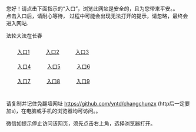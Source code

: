 您好！请点击下面指示的“入口”，浏览此网站是安全的，且为您带来平安。。 <br/>
点击入口后，请耐心等待， 过程中可能会出现无法打开的提示，请忽略，最终会进入网站. </br>

法轮大法在长春<br/>
<div style="padding:10px"><a style="margin:20px" target="_blank" href="https://d1zg2f3ddwh8up.cloudfront.net/2Qpsp?hvgmc" id="ccLink1" rel="nofollow">入口1</a> <a target="_blank" style="margin:20px" href="https://d1hs2nm3yk4g2v.cloudfront.net/2Qpsp?qbcznf" id="ccLink2" rel="nofollow">入口2</a> <a style="margin:20px" target="_blank" href="https://d3sy8n39kfxgfq.cloudfront.net/2Qpsp?wlmag" id="ccLink3" rel="nofollow">入口3</a></div>

<div style="padding:10px" ><a style="margin:20px" target="_blank" href="https://d1zg2f3ddwh8up.cloudfront.net/2Qpsp?hvgmc" id="ccLink4" rel="nofollow">入口4</a> <a style="margin:20px" href="https://d1hs2nm3yk4g2v.cloudfront.net/2Qpsp?qbcznf" target="_blank" id="ccLink5" rel="nofollow">入口5</a> <a style="margin:20px" href="https://d3sy8n39kfxgfq.cloudfront.net/2Qpsp?wlmag" target="_blank" id="ccLink6" rel="nofollow">入口6</a></div>

<div style="padding:10px"><a style="margin:20px" target="_blank" href="https://d1zg2f3ddwh8up.cloudfront.net/2Qpsp?hvgmc" id="ccLink7" rel="nofollow">入口7</a> <a style="margin:20px" href="https://d1hs2nm3yk4g2v.cloudfront.net/2Qpsp?qbcznf" target="_blank" id="ccLink8" rel="nofollow">入口8</a> <a style="margin:20px" target="_blank" href="https://d3sy8n39kfxgfq.cloudfront.net/2Qpsp?wlmag" id="ccLink9" rel="nofollow">入口9</a></div>

<br/>



请复制并记住免翻墙网址 https://github.com/yntd/changchunzx (http后一定要加s)，在电脑或手机的浏览器均可访问。。<br/>

微信如提示停止访问该网页，须先点击右上角，选择浏览器打开。
